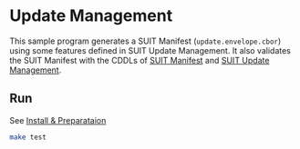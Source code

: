 # Update Management

This sample program generates a SUIT Manifest (`update.envelope.cbor`) using some features defined in SUIT Update Management.
It also validates the SUIT Manifest with the CDDLs of [SUIT Manifest](https://datatracker.ietf.org/doc/html/draft-ietf-suit-manifest#name-full-cddl) and [SUIT Update Management](https://datatracker.ietf.org/doc/html/draft-ietf-suit-update-management#name-full-cddl).

## Run
See [Install & Preparataion](../README.md#install--preparataion)

```bash
make test
```
